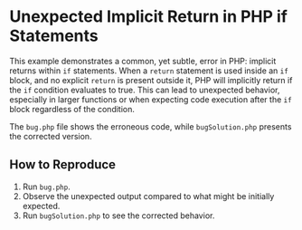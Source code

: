# Unexpected Implicit Return in PHP if Statements

This example demonstrates a common, yet subtle, error in PHP: implicit returns within `if` statements.  When a `return` statement is used inside an `if` block, and no explicit `return` is present outside it, PHP will implicitly return if the `if` condition evaluates to true. This can lead to unexpected behavior, especially in larger functions or when expecting code execution after the `if` block regardless of the condition.

The `bug.php` file shows the erroneous code, while `bugSolution.php` presents the corrected version.

## How to Reproduce

1.  Run `bug.php`.
2. Observe the unexpected output compared to what might be initially expected. 
3. Run `bugSolution.php` to see the corrected behavior.